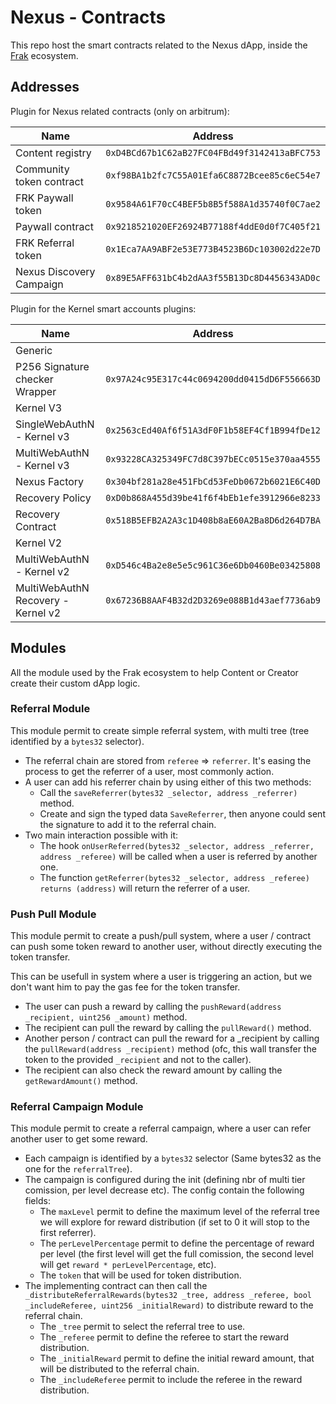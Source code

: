 # Nexus - Contracts

This repo host the smart contracts related to the Nexus dApp, inside the [Frak](https://frak.id/) ecosystem.

## Addresses

Plugin for Nexus related contracts (only on arbitrum):

| Name                                  | Address                                       |
|--                                     |--                                             |
| Content registry                      | `0xD4BCd67b1C62aB27FC04FBd49f3142413aBFC753`  |
| Community token contract              | `0xf98BA1b2fc7C55A01Efa6C8872Bcee85c6eC54e7`  |
| FRK Paywall token                     | `0x9584A61F70cC4BEF5b8B5f588A1d35740f0C7ae2`  |
| Paywall contract                      | `0x9218521020EF26924B77188f4ddE0d0f7C405f21`  |
| FRK Referral token                    | `0x1Eca7AA9ABF2e53E773B4523B6Dc103002d22e7D`  |
| Nexus Discovery Campaign              | `0x89E5AFF631bC4b2dAA3f55B13Dc8D4456343AD0c`  |

Plugin for the Kernel smart accounts plugins:

| Name                                  | Address                                       |
|--                                     |--                                             |
| Generic                                                                               |
| P256 Signature checker Wrapper        | `0x97A24c95E317c44c0694200dd0415dD6F556663D`  |
| Kernel V3                                                                             |
| SingleWebAuthN - Kernel v3            | `0x2563cEd40Af6f51A3dF0F1b58EF4Cf1B994fDe12`  |
| MultiWebAuthN - Kernel v3             | `0x93228CA325349FC7d8C397bECc0515e370aa4555`  |
| Nexus Factory                         | `0x304bf281a28e451FbCd53FeDb0672b6021E6C40D`  |
| Recovery Policy                       | `0xD0b868A455d39be41f6f4bEb1efe3912966e8233`  |
| Recovery Contract                     | `0x518B5EFB2A2A3c1D408b8aE60A2Ba8D6d264D7BA`  |
| Kernel V2                                                                             |
| MultiWebAuthN - Kernel v2             | `0xD546c4Ba2e8e5e5c961C36e6Db0460Be03425808`  |
| MultiWebAuthN Recovery - Kernel v2    | `0x67236B8AAF4B32d2D3269e088B1d43aef7736ab9`  |

## Modules

All the module used by the Frak ecosystem to help Content or Creator create their custom dApp logic.

### Referral Module

This module permit to create simple referral system, with multi tree (tree identified by a `bytes32` selector).

- The referral chain are stored from `referee` => `referrer`. It's easing the process to get the referrer of a user, most commonly action.
- A user can add his referrer chain by using either of this two methods:
    - Call the `saveReferrer(bytes32 _selector, address _referrer)` method.
    - Create and sign the typed data `SaveReferrer`, then anyone could sent the signature to add it to the referral chain.
- Two main interaction possible with it:
    - The hook `onUserReferred(bytes32 _selector, address _referrer, address _referee)` will be called when a user is referred by another one.
    - The function `getReferrer(bytes32 _selector, address _referee) returns (address)` will return the referrer of a user. 

### Push Pull Module

This module permit to create a push/pull system, where a user / contract can push some token reward to another user, without directly executing the token transfer.

This can be usefull in system where a user is triggering an action, but we don't want him to pay the gas fee for the token transfer.

- The user can push a reward by calling the `pushReward(address _recipient, uint256 _amount)` method.
- The recipient can pull the reward by calling the `pullReward()` method.
- Another person / contract can pull the reward for a _recipient by calling the `pullReward(address _recipient)` method (ofc, this wall transfer the token to the provided `_recipient` and not to the caller).
- The recipient can also check the reward amount by calling the `getRewardAmount()` method.

### Referral Campaign Module

This module permit to create a referral campaign, where a user can refer another user to get some reward.

- Each campaign is identified by a `bytes32` selector (Same bytes32 as the one for the `referralTree`).
- The campaign is configured during the init (defining nbr of multi tier comission, per level decrease etc). The config contain the following fields:
    - The `maxLevel` permit to define the maximum level of the referral tree we will explore for reward distribution (if set to 0 it will stop to the first referrer).
    - The `perLevelPercentage` permit to define the percentage of reward per level (the first level will get the full comission, the second level will get `reward * perLevelPercentage`, etc).
    - The `token` that will be used for token distribution.
- The implementing contract can then call the `_distributeReferralRewards(bytes32 _tree, address _referee, bool _includeReferee, uint256 _initialReward)` to distribute reward to the referral chain.
    - The `_tree` permit to select the referral tree to use.
    - The `_referee` permit to define the referee to start the reward distribution.
    - The `_initialReward` permit to define the initial reward amount, that will be distributed to the referral chain.
    - The `_includeReferee` permit to include the referee in the reward distribution.